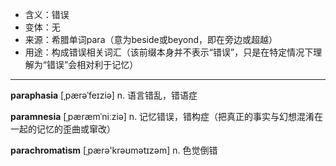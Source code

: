 - <span class="definition">含义：错误</span>
- <span class="definition">变体：无</span>
- <span class="definition">来源：希腊单词para（意为beside或beyond，即在旁边或超越）</span>
- <span class="definition">用途：构成错误相关词汇（该前缀本身并不表示“错误”，只是在特定情况下理解为“错误”会相对利于记忆）</span>

---

<span class="vocabulary">**paraphasia**</span> [ˌpærəˈfeɪziə] n. 语言错乱，错语症

<span class="vocabulary">**paramnesia**</span> [ˌpæræmˈniːziə] n. 记忆错误，错构症（把真正的事实与幻想混淆在一起的记忆的歪曲或窜改）

<span class="vocabulary">**parachromatism**</span> [ˌpærә'krəʊmәtɪzәm] n. 色觉倒错
